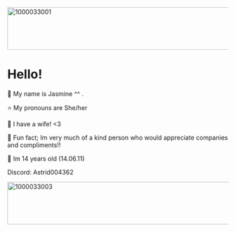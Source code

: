 <img width="640" height="97" alt="1000033001" src="https://github.com/user-attachments/assets/9c760a33-3d88-474d-bc55-9ad7574e017e" />

# Hello!

🌸 My name is Jasmine ^^ .

⭐ My pronouns are She/her

🌿 I have a wife! <3

🐾 Fun fact; Im very much of a kind person who would appreciate companies and compliments!!

👑 Im 14 years old (14.06.11)

Discord: Astrid004362

<img width="640" height="97" alt="1000033003" src="https://github.com/user-attachments/assets/a650f908-948f-45f4-ba24-f4a1132233b1" />


<!--
**StarJ4sm1ne/StarJ4sm1ne** is a ✨ _special_ ✨ repository because its `README.md` (this file) appears on your GitHub profile.

Here are some ideas to get you started:

- 🔭 I’m currently working on ...
- 🌱 I’m currently learning ...
- 👯 I’m looking to collaborate on ...
- 🤔 I’m looking for help with ...
- 💬 Ask me about ...
- 📫 How to reach me: ...
- 😄 Pronouns: ...
- ⚡ Fun fact: ...
-->
